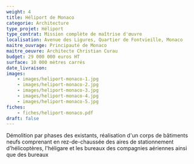 ```yaml
---
weight: 4
title: Héliport de Monaco
categorie: Architecture
type_projet: Héliport
type_contrat: Mission complète de maîtrise d'œuvre
localisation: Avenue des Ligures, Quartier de Fontvieille, Monaco
maitre_ouvrage: Principauté de Monaco
maitre_oeuvre: Architecte Christian Curau
budget: 29 000 000 euros HT
surface: 10 000 mètres carrés
date_livraison:
images:
    - images/heliport-monaco-1.jpg
    - images/heliport-monaco-2.jpg
    - images/heliport-monaco-3.jpg
    - images/heliport-monaco-4.jpg
    - images/heliport-monaco-5.jpg
fiches:
    - fiches/heliport-monaco.pdf
draft: false
---
```

Démolition par phases des existants, réalisation d'un corps de bâtiments neufs comprenant en rez-de-chaussée des aires de stationnement d'hélicoptères, l'héligare et les bureaux des compagnies aériennes ainsi que des bureaux
